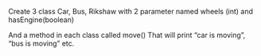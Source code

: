 Create 3 class 
Car, Bus, Rikshaw
with 2 parameter named wheels (int) and hasEngine(boolean)

And a method in each class called move()
That will print “car is moving”, “bus is moving” etc.
